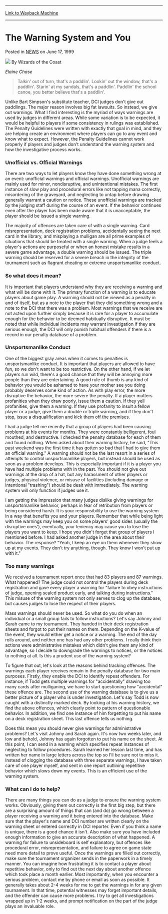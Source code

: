 
---
[Link to Wayback Machine](https://web.archive.org/web/20210128032414/https://magic.wizards.com/en/articles/archive/warning-system-and-you-1999-06-17)

[_metadata_:author]:- "Wizards of the Coast"
[_metadata_:description]:- "Elaine Chase Talkin' out of turn, that's a paddlin'. Lookin' out the window, that's a paddlin'. Starin' at my sandals, that's a paddlin'. Paddlin' the school canoe, you better believe that's a paddlin'."
[_metadata_:generator]:- "Drupal 7 (http://drupal.org)"
[_metadata_:node]:- "938206"
[_metadata_:publish_date]:- "1999-06-17"
[_metadata_:source]:- "div-main-content"
[_metadata_:title]:- "The Warning System and You"
[_metadata_:wayback_capture_timestamp]:- "2021-01-28 03:24:14"
[_metadata_:wayback_raw_url]:- "https://web.archive.org/web/20210128032414id_/https://magic.wizards.com/en/articles/archive/warning-system-and-you-1999-06-17"
[_metadata_:wayback_url]:- "https://magic.wizards.com/en/articles/archive/warning-system-and-you-1999-06-17"
---


The Warning System and You
==========================



 Posted in [NEWS](/en/articles?source=MX_Nav2020)
 on June 17, 1999 






![](https://media.magic.wizards.com/styles/auth_small/public/images/person/wizards_authorpic_larger.jpg)
By Wizards of the Coast











*Elaine Chase*



> 
> Talkin' out of turn, that's a paddlin'. Lookin' out the window, that's a paddlin'. Starin' at my sandals, that's a paddlin'. Paddlin' the school canoe, you better believe that's a paddlin'.
> 
> 
> 


Unlike Bart Simpson's substitute teacher, DCI judges don't give out paddlings. The major reason involves big fat lawsuits. So instead, we give out warnings. What I find interesting is the myriad of ways warnings are used by judges in different areas. While some variation is to be expected, it would be helpful to players if some consistency in rulings was established. The Penalty Guidelines were written with exactly that goal in mind, and they are helping create an environment where players can go to any event and know what to expect. However, the Penalty Guidelines cannot work properly if players and judges don't understand the warning system and how the investigative process works.


### Unofficial vs. Official Warnings


There are two ways to let players know they have done something wrong at an event: unofficial warnings and official warnings. Unofficial warnings are mainly used for minor, nondisruptive, and unintentional mistakes. The first instance of slow play and procedural errors like not tapping mana correctly, misordering of the graveyard, and neglecting to untap before drawing generally warrant a caution or notice. These unofficial warnings are tracked by the judging staff during the course of an event. If the behavior continues even after the player has been made aware that it is unacceptable, the player should be issued a single warning.


The majority of offences are taken care of with a single warning. Card misrepresentation, deck registration problems, accidentally seeing the next card in the library, and misplaying a mulligan are all prime examples of situations that should be treated with a single warning. When a judge feels a player's actions are purposeful or when an honest mistake results in a severe game advantage, a double warning should be issued. The triple warning should be reserved for a severe breach in the integrity of the tournament such as flagrant cheating or extreme unsportsmanlike conduct.


### So what does it mean?


It is important that players understand why they are receiving a warning and what will be done with it. The primary function of a warning is to educate players about game play. A warning should not be viewed as a penalty in and of itself, but as a note to the player that they did something wrong and a note to the DCI that there was a problem. Most warnings that we receive are not acted upon further simply because it is rare for a player to accumulate enough for the behavior to be deemed habitually disruptive. It must be noted that while individual incidents may warrant investigation if they are serious enough, the DCI will only punish habitual offenders if there is a record in our penalty database of a problem.


### Unsportsmanlike Conduct


One of the biggest gray areas when it comes to penalties is unsportsmanlike conduct. It is important that players are allowed to have fun, so we don't want to be too restrictive. On the other hand, if we let players run wild, there's a good chance that they will be annoying more people than they are entertaining. A good rule of thumb is any kind of behavior you would be ashamed to have your mother see you doing probably deserves some kind of action. As with play error, the more disruptive the behavior, the more severe the penalty. If a player mutters profanities when they draw poorly, issue them a caution. If they yell profanities, give them a warning. If they use profanity to insult a fellow player or a judge, give them a double or triple warning, and if they don't stop, issue a disqualification and kick them off the premises.


I had a judge tell me recently that a group of players had been causing problems at his events for months. They were constantly belligerent, foul mouthed, and destructive. I checked the penalty database for each of them and found nothing. When asked about their warning history, he said, "This past weekend was the first time it has gotten so bad that I had to give them an official warning." A warning should not be the last resort in a series of attempts to control unsportsmanlike players, but instead should be used as soon as a problem develops. This is especially important if it is a player you have had multiple problems with in the past. You should not give out warnings at the drop of a hat, but any harassment of other players or judges, physical violence, or misuse of facilities (including damage or intentional "trashing") should be dealt with immediately. The warning system will only function if judges use it.


I am getting the impression that many judges dislike giving warnings for unsportsmanlike behavior, perhaps in fear of retribution from players or being considered harsh. It is your responsibility to use the warning system in a way that benefits you and your players. Remember that while being light with the warnings may keep you on some players' good sides (usually the disruptive ones'), eventually, your leniency may cause you to lose the players you want to keep. I hope you didn't forget that group of players I mentioned before. I had asked another judge in the area about their behavior. The response? "Yeah, I keep an eye on them whenever they show up at my events. They don't try anything, though. They know I won't put up with it."


### Too many warnings


We received a tournament report once that had 83 players and 87 warnings. What happened? The judge could not control the players during deck registration and gave every player a warning for "failure to obey instructions of judge, opening sealed product early, and talking during instructions." This misuse of the warning system not only serves to clog up the database, but causes judges to lose the respect of their players.


Mass warnings should never be used. So what do you do when an individual or a small group fails to follow instructions? Let's say Johnny and Sarah came to my tournament. They handed in their deck registration sheets and forgot to put their names on them. Depending on the K-value of the event, they would either get a notice or a warning. The end of the day rolls around, and neither one has had any other problems. I really think their actions were administrative mistakes which didn't give them any kind of advantage, so I decide to downgrade the warnings to notices, or the notices to nothing at all. Is this a prudent use of the warning system?


To figure that out, let's look at the reasons behind tracking offences. The warnings each player receives remain in the penalty database for two main purposes. Firstly, they enable the DCI to identify repeat offenders. For instance, if Todd gets multiple warnings for "accidentally" drawing too many cards after mulliganing, we have to start questioning how "accidental" these offence are. The second use of the warning database is to give us a better picture of a player who is under investigation. Let's say Todd is now caught with a distinctly marked deck. By looking at his warning history, we find the above offences, which clearly point to pattern of questionable behavior. In addition, we find one instance of him forgetting to put his name on a deck registration sheet. This last offence tells us nothing.


Does this mean you should never give warnings for administrative problems? Let's visit Johnny and Sarah again. It's now two weeks later, and low and behold, Johnny has again forgotten to put his name on the sheet. At this point, I can send in a warning which specifies repeat instances of neglecting to follow procedures. Sarah learned her lesson last time, and has written her name in large letters across the top so I'll be sure not to miss it. Instead of clogging the database with three separate warnings, I have taken care of one player myself, and sent in one report outlining repetitive behavior which slows down my events. This is an efficient use of the warning system.


### What can I do to help?


There are many things you can do as a judge to ensure the warning system works. Obviously, giving them out correctly is the first big step, but there are a surprising amount of things that can (and do) go wrong between a player receiving a warning and it being entered into the database. Make sure that the player's name and DCI number are written clearly on the warning sheet or entered correctly in DCI reporter. Even if you think a name is unique, there is a good chance it isn't. Also make sure you have included enough information to give an accurate description of what happened. A warning for failure to unsideboard is self explanatory, but offences like procedural error, misrepresentation, and failure to agree on game state need more detail to prove useful. Once the warnings are filled out correctly, make sure the tournament organizer sends in the paperwork in a timely manner. You can imagine how frustrating it is to contact a player about repetitive behavior, only to find out the next day about another offence which took place a month earlier. Most importantly, when you encounter a serious problem, contact me by phone or email as soon as possible. It generally takes about 2-4 weeks for me to get the warnings in for any given tournament. In that time, potential witnesses may forget important details, and the offender can cause more problems. I try to get all investigations wrapped up in 1-2 weeks, and prompt notification on the part of the judge plays an invaluable role.







